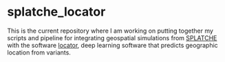 # splatche_locator

This is the current repository where I am working on putting together my scripts and pipeline for integrating geospatial simulations from [SPLATCHE](http://www.splatche.com/splatche3) with the software [locator](https://github.com/kr-colab/locator), deep learning software that predicts geographic location from variants.
